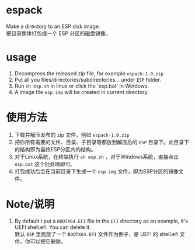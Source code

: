 # espack
Make a directory to an ESP disk image.  
把目录整体打包成一个 ESP 分区的磁盘镜像。

# usage
1. Decompress the released zip file, for example `espack-1.0.zip`
2. Put all you files/directories/subdirectories... under `ESP` folder.
3. Run `sh esp.sh` in linux or click the 'esp.bat' in Windows.
4. A image file `esp.img` will be created in current directory.

# 使用方法
1. 下载并解压发布的 zip 文件，例如 `espack-1.0.zip`
2. 把你所有需要的文件、目录、子目录等都放到解压后的 `ESP` 目录下。此目录下的结构即为最终ESP分区内的结构。
3. 对于Linux系统，在终端执行 `sh esp.sh` ，对于Windows系统，直接点击 `esp.bat` 这个批处理即可。
4. 打包成功后会在当前目录下生成一个 `esp.img` 文件，即为ESP分区的镜像文件。

# Note/说明
1. By default I put a `BOOTX64.EFI` file in the `EFI` directory as an example, it's UEFI shell.efi. You can delete it.  
   默认 `ESP` 里面放了一个 `BOOTX64.EFI` 文件作为例子，是 UEFI 的 shell.efi 文件。你可以把它删除。



